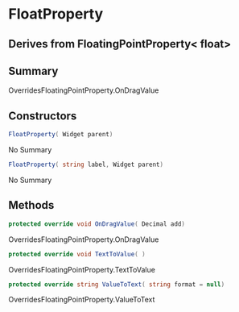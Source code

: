 # FloatProperty

## Derives from FloatingPointProperty< float>

## Summary

OverridesFloatingPointProperty<T>.OnDragValue
## Constructors

```c#
FloatProperty( Widget parent) 
```
No Summary
```c#
FloatProperty( string label, Widget parent) 
```
No Summary
## Methods

```c#
protected override void OnDragValue( Decimal add) 
```
OverridesFloatingPointProperty<T>.OnDragValue
```c#
protected override void TextToValue( ) 
```
OverridesFloatingPointProperty<T>.TextToValue
```c#
protected override string ValueToText( string format = null) 
```
OverridesFloatingPointProperty<T>.ValueToText
